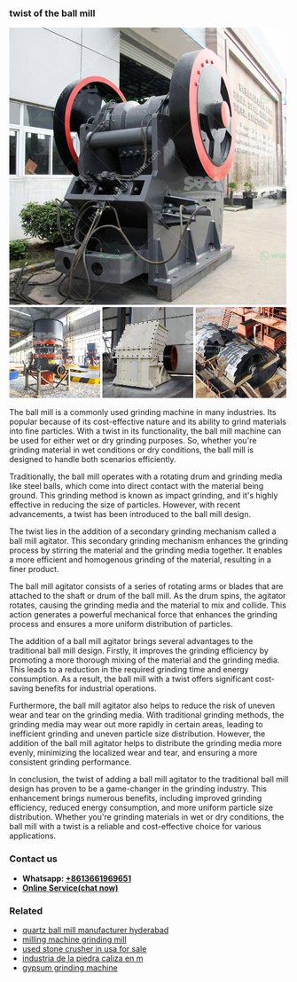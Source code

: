 <h3>twist of the ball mill</h3><img src='1708323122.jpg' alt=''><p>The ball mill is a commonly used grinding machine in many industries. Its popular because of its cost-effective nature and its ability to grind materials into fine particles. With a twist in its functionality, the ball mill machine can be used for either wet or dry grinding purposes. So, whether you're grinding material in wet conditions or dry conditions, the ball mill is designed to handle both scenarios efficiently.</p><p>Traditionally, the ball mill operates with a rotating drum and grinding media like steel balls, which come into direct contact with the material being ground. This grinding method is known as impact grinding, and it's highly effective in reducing the size of particles. However, with recent advancements, a twist has been introduced to the ball mill design.</p><p>The twist lies in the addition of a secondary grinding mechanism called a ball mill agitator. This secondary grinding mechanism enhances the grinding process by stirring the material and the grinding media together. It enables a more efficient and homogenous grinding of the material, resulting in a finer product.</p><p>The ball mill agitator consists of a series of rotating arms or blades that are attached to the shaft or drum of the ball mill. As the drum spins, the agitator rotates, causing the grinding media and the material to mix and collide. This action generates a powerful mechanical force that enhances the grinding process and ensures a more uniform distribution of particles.</p><p>The addition of a ball mill agitator brings several advantages to the traditional ball mill design. Firstly, it improves the grinding efficiency by promoting a more thorough mixing of the material and the grinding media. This leads to a reduction in the required grinding time and energy consumption. As a result, the ball mill with a twist offers significant cost-saving benefits for industrial operations.</p><p>Furthermore, the ball mill agitator also helps to reduce the risk of uneven wear and tear on the grinding media. With traditional grinding methods, the grinding media may wear out more rapidly in certain areas, leading to inefficient grinding and uneven particle size distribution. However, the addition of the ball mill agitator helps to distribute the grinding media more evenly, minimizing the localized wear and tear, and ensuring a more consistent grinding performance.</p><p>In conclusion, the twist of adding a ball mill agitator to the traditional ball mill design has proven to be a game-changer in the grinding industry. This enhancement brings numerous benefits, including improved grinding efficiency, reduced energy consumption, and more uniform particle size distribution. Whether you're grinding materials in wet or dry conditions, the ball mill with a twist is a reliable and cost-effective choice for various applications.</p><h3>Contact us</h3><ul><li><strong>Whatsapp:&nbsp;<a href="https://wa.me/8613661969651">+8613661969651</a></strong></li><li><a href="https://swt.shibang-china.com/?git&amp;zhl&amp;twist of the ball mill"><strong>Online Service(chat now)</strong></a></li></ul><h3>Related</h3><ul><li><a href='quartz ball mill manufacturer hyderabad.md'>quartz ball mill manufacturer hyderabad</a></li><li><a href='milling machine grinding mill.md'>milling machine grinding mill</a></li><li><a href='used stone crusher in usa for sale.md'>used stone crusher in usa for sale</a></li><li><a href='industria de la piedra caliza en m.md'>industria de la piedra caliza en m</a></li><li><a href='gypsum grinding machine.md'>gypsum grinding machine</a></li></ul>